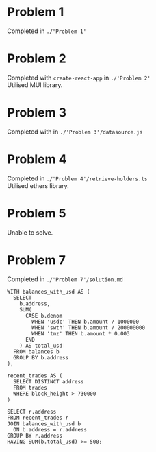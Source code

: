 # Problem 1

Completed in `./'Problem 1'`

# Problem 2

Completed with `create-react-app` in `./'Problem 2'`   
Utilised MUI library.

# Problem 3

Completed with in `./'Problem 3'/datasource.js`

# Problem 4

Completed in `./'Problem 4'/retrieve-holders.ts`   
Utilised ethers library.

# Problem 5

Unable to solve.

# Problem 7

Completed in `./'Problem 7'/solution.md`

```
WITH balances_with_usd AS (
  SELECT
    b.address,
    SUM(
      CASE b.denom
        WHEN 'usdc' THEN b.amount / 1000000
        WHEN 'swth' THEN b.amount / 200000000
        WHEN 'tmz' THEN b.amount * 0.003
      END
    ) AS total_usd
  FROM balances b
  GROUP BY b.address
),

recent_trades AS (
  SELECT DISTINCT address
  FROM trades
  WHERE block_height > 730000
)

SELECT r.address
FROM recent_trades r
JOIN balances_with_usd b
  ON b.address = r.address
GROUP BY r.address
HAVING SUM(b.total_usd) >= 500;
```
